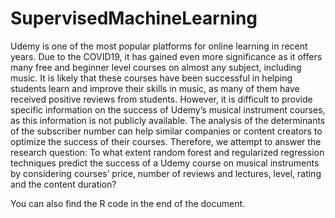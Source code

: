 # SupervisedMachineLearning

Udemy is one of the most popular platforms for online learning in recent years. Due to the COVID19, it has gained even more significance as it offers many free and beginner level courses on almost any subject, including music. It is likely that these courses have been successful in helping students learn and improve their skills in music, as many of them have received positive reviews from students. However, it is difficult to provide specific information on the success of Udemy’s musical instrument courses, as this information is not publicly available. The analysis of the determinants of the subscriber number can help similar companies or content creators to optimize the success of their courses. Therefore, we attempt to answer the research question:
To what extent random forest and regularized regression techniques predict the success of a Udemy course on musical instruments by considering courses’ price, number of reviews and lectures, level, rating and the content duration?

You can also find the R code in the end of the document.
